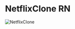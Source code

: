 # NetflixClone RN

![NetflixClone](https://user-images.githubusercontent.com/33927459/76547809-93f87280-646c-11ea-9727-73509a2da381.jpeg)
